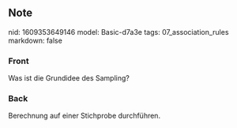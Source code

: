 ## Note
nid: 1609353649146
model: Basic-d7a3e
tags: 07_association_rules
markdown: false

### Front
<p>Was ist die Grundidee des Sampling?

### Back
Berechnung auf einer Stichprobe durchführen.
